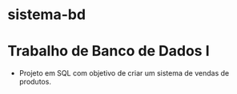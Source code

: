 # sistema-bd
# Trabalho de Banco de Dados I
- Projeto em SQL com objetivo de criar um sistema de vendas de produtos.
